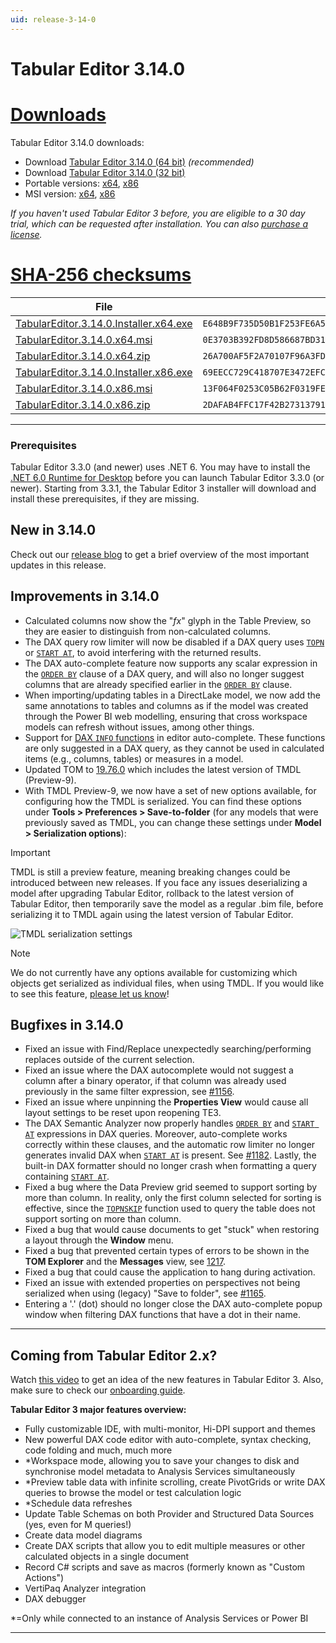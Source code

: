 ```yaml
---
uid: release-3-14-0
---
```

# Tabular Editor 3.14.0

# [**Downloads**](#tab/downloads)

Tabular Editor 3.14.0 downloads:

- Download [Tabular Editor 3.14.0 (64 bit)](https://cdn.tabulareditor.com/files/TabularEditor.3.14.0.Installer.x64.exe) *(recommended)*
- Download [Tabular Editor 3.14.0 (32 bit)](https://cdn.tabulareditor.com/files/TabularEditor.3.14.0.Installer.x86.exe)
- Portable versions: [x64](https://cdn.tabulareditor.com/files/TabularEditor.3.14.0.x64.zip), [x86](https://cdn.tabulareditor.com/files/TabularEditor.3.14.0.x86.zip)
- MSI version: [x64](https://cdn.tabulareditor.com/files/TabularEditor.3.14.0.x64.msi), [x86](https://cdn.tabulareditor.com/files/TabularEditor.3.14.0.x86.msi)

*If you haven't used Tabular Editor 3 before, you are eligible to a 30 day trial, which can be requested after installation. You can also [purchase a license](https://tabulareditor.com/licensing).*

# [**SHA-256 checksums**](#tab/checksums)

| File | SHA-256 |
| -- | -- |
| [TabularEditor.3.14.0.Installer.x64.exe](https://cdn.tabulareditor.com/files/TabularEditor.3.14.0.Installer.x64.exe)    | `E648B9F735D50B1F253FE6A5EA2FC036810F2C66525609C92D1463219A2EF9C1` |
| [TabularEditor.3.14.0.x64.msi](https://cdn.tabulareditor.com/files/TabularEditor.3.14.0.x64.msi)                        | `0E3703B392FD8D586687BD31CA870BCB602CFAAAA355343C5229DD69AA54E105` |
| [TabularEditor.3.14.0.x64.zip](https://cdn.tabulareditor.com/files/TabularEditor.3.14.0.x64.zip)                        | `26A700AF5F2A70107F96A3FDA2A7D66072C2FCD047BF541724A4FFB5B77DEC4A` |
| [TabularEditor.3.14.0.Installer.x86.exe](https://cdn.tabulareditor.com/files/TabularEditor.3.14.0.Installer.x86.exe)    | `69EECC729C418707E3472EFC58CD4D68D4B45C82540F9321C22CBA3C7D0D5357` |
| [TabularEditor.3.14.0.x86.msi](https://cdn.tabulareditor.com/files/TabularEditor.3.14.0.x86.msi)                        | `13F064F0253C05B62F0319FE8C846F913386C31B2ED1103324CD0A52CDD2F353` |
| [TabularEditor.3.14.0.x86.zip](https://cdn.tabulareditor.com/files/TabularEditor.3.14.0.x86.zip)                        | `2DAFAB4FFC17F42B27313791819A09E5905D65991F9971621BCC636C6422D5F6` |

***

### Prerequisites

Tabular Editor 3.3.0 (and newer) uses .NET 6. You may have to install the [.NET 6.0 Runtime for Desktop](https://dotnet.microsoft.com/en-us/download/dotnet/6.0/runtime) before you can launch Tabular Editor 3.3.0 (or newer). Starting from 3.3.1, the Tabular Editor 3 installer will download and install these prerequisites, if they are missing.

## New in 3.14.0

Check out our [release blog](https://blog.tabulareditor.com/2024/02/20/tabular-editor-3-february-2024-release/) to get a brief overview of the most important updates in this release.

## Improvements in 3.14.0

- Calculated columns now show the "*fx*" glyph in the Table Preview, so they are easier to distinguish from non-calculated columns.
- The DAX query row limiter will now be disabled if a DAX query uses [`TOPN`](https://dax.guide/TOPN) or [`START AT`](https://dax.guide/st/start-at/), to avoid interfering with the returned results.
- The DAX auto-complete feature now supports any scalar expression in the [`ORDER BY`](https://dax.guide/st/order-by/) clause of a DAX query, and will also no longer suggest columns that are already specified earlier in the [`ORDER BY`](https://dax.guide/st/order-by/) clause.
- When importing/updating tables in a DirectLake model, we now add the same annotations to tables and columns as if the model was created through the Power BI web modelling, ensuring that cross workspace models can refresh without issues, among other things.
- Support for [DAX `INFO` functions](https://powerbi.microsoft.com/en-us/blog/dax-query-view-introduces-new-info-dax-functions/) in editor auto-complete. These functions are only suggested in a DAX query, as they cannot be used in calculated items (e.g., columns, tables) or measures in a model.
- Updated TOM to [19.76.0](https://www.nuget.org/packages/Microsoft.AnalysisServices.NetCore.retail.amd64) which includes the latest version of TMDL (Preview-9).
- With TMDL Preview-9, we now have a set of new options available, for configuring how the TMDL is serialized. You can find these options under **Tools > Preferences > Save-to-folder** (for any models that were previously saved as TMDL, you can change these settings under **Model > Serialization options**):

> [!IMPORTANT]
> TMDL is still a preview feature, meaning breaking changes could be introduced between new releases. If you face any issues deserializing a model after upgrading Tabular Editor, rollback to the latest version of Tabular Editor, then temporarily save the model as a regular .bim file, before serializing it to TMDL again using the latest version of Tabular Editor.

![TMDL serialization settings](https://docs.tabulareditor.com/images/tmdl-options.png)

> [!NOTE]
> We do not currently have any options available for customizing which objects get serialized as individual files, when using TMDL. If you would like to see this feature, [please let us know](https://github.com/TabularEditor/TabularEditor3/discussions/1198#discussioncomment-8382137)!

## Bugfixes in 3.14.0

- Fixed an issue with Find/Replace unexpectedly searching/performing replaces outside of the current selection.
- Fixed an issue where the DAX autocomplete would not suggest a column after a binary operator, if that column was already used previously in the same filter expression, see [#1156](https://github.com/TabularEditor/TabularEditor3/issues/1156).
- Fixed an issue where unpinning the **Properties View** would cause all layout settings to be reset upon reopening TE3.
- The DAX Semantic Analyzer now properly handles [`ORDER BY`](https://dax.guide/st/order-by/) and [`START AT`](https://dax.guide/st/start-at/) expressions in DAX queries. Moreover, auto-complete works correctly within these clauses, and the automatic row limiter no longer generates invalid DAX when [`START AT`](https://dax.guide/st/start-at/) is present. See [#1182](https://github.com/TabularEditor/TabularEditor3/issues/1182). Lastly, the built-in DAX formatter should no longer crash when formatting a query containing [`START AT`](https://dax.guide/st/start-at/).
- Fixed a bug where the Data Preview grid seemed to support sorting by more than column. In reality, only the first column selected for sorting is effective, since the [`TOPNSKIP`](https://dax.guide/topnskip) function used to query the table does not support sorting on more than column.
- Fixed a bug that would cause documents to get "stuck" when restoring a layout through the **Window** menu.
- Fixed a bug that prevented certain types of errors to be shown in the **TOM Explorer** and the **Messages** view, see [1217](https://github.com/TabularEditor/TabularEditor3/issues/1217).
- Fixed a bug that could cause the application to hang during activation.
- Fixed an issue with extended properties on perspectives not being serialized when using (legacy) "Save to folder", see [#1165](https://github.com/TabularEditor/TabularEditor/issues/1165).
- Entering a '.' (dot) should no longer close the DAX auto-complete popup window when filtering DAX functions that have a dot in their name.

---
## Coming from Tabular Editor 2.x?

Watch [this video](https://www.youtube.com/watch?v=pt3DdcjfImY) to get an idea of the new features in Tabular Editor 3. Also, make sure to check our [onboarding guide](https://docs.tabulareditor.com/onboarding/index.html).

**Tabular Editor 3 major features overview:**
- Fully customizable IDE, with multi-monitor, Hi-DPI support and themes
- New powerful DAX code editor with auto-complete, syntax checking, code folding and much, much more
- *Workspace mode, allowing you to save your changes to disk and synchronise model metadata to Analysis Services simultaneously
- *Preview table data with infinite scrolling, create PivotGrids or write DAX queries to browse the model or test calculation logic
- *Schedule data refreshes
- Update Table Schemas on both Provider and Structured Data Sources (yes, even for M queries!)
- Create data model diagrams
- Create DAX scripts that allow you to edit multiple measures or other calculated objects in a single document
- Record C# scripts and save as macros (formerly known as "Custom Actions")
- VertiPaq Analyzer integration
- DAX debugger

*=Only while connected to an instance of Analysis Services or Power BI

---
